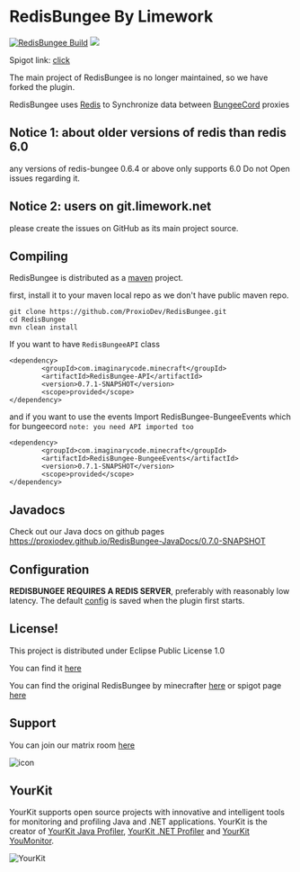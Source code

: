 # RedisBungee By Limework

[![RedisBungee Build](https://github.com/proxiodev/RedisBungee/actions/workflows/maven.yml/badge.svg)](https://github.com/Limework/RedisBungee/actions/workflows/maven.yml) [![](https://jitpack.io/v/limework/redisbungee.svg)](https://jitpack.io/#limework/redisbungee)

Spigot link: [click](https://www.spigotmc.org/resources/redisbungee.87700/)

The main project of RedisBungee is no longer maintained, so we have forked the plugin.

RedisBungee uses [Redis](https://redis.io) to Synchronize data between [BungeeCord](https://github.com/SpigotMC/BungeeCord) proxies

## Notice 1: about older versions of redis than redis 6.0

any versions of redis-bungee 0.6.4 or above only supports 6.0
Do not Open issues regarding it.

## Notice 2: users on git.limework.net

please create the issues on GitHub as its main project source.

## Compiling
RedisBungee is distributed as a [maven](https://maven.apache.org) project. 

first, install it to your maven local repo as we don't have public maven repo.
```
git clone https://github.com/ProxioDev/RedisBungee.git
cd RedisBungee
mvn clean install
```
If you want to have `RedisBungeeAPI` class
```
<dependency>
        <groupId>com.imaginarycode.minecraft</groupId>
        <artifactId>RedisBungee-API</artifactId>
        <version>0.7.1-SNAPSHOT</version>
        <scope>provided</scope>
</dependency>
```
and if you want to use the events Import RedisBungee-BungeeEvents which for bungeecord
`note: you need API imported too`
```
<dependency>
        <groupId>com.imaginarycode.minecraft</groupId>
        <artifactId>RedisBungee-BungeeEvents</artifactId>
        <version>0.7.1-SNAPSHOT</version>
        <scope>provided</scope>
</dependency>
```
## Javadocs
Check out our Java docs on github pages
https://proxiodev.github.io/RedisBungee-JavaDocs/0.7.0-SNAPSHOT

## Configuration

**REDISBUNGEE REQUIRES A REDIS SERVER**, preferably with reasonably low latency. The default [config](https://github.com/proxiodev/RedisBungee/blob/master/src/main/resources/example_config.yml) is saved when the plugin first starts.

## License!

This project is distributed under Eclipse Public License 1.0

You can find it [here](https://github.com/proxiodev/RedisBungee/blob/master/LICENSE)

You can find the original RedisBungee by minecrafter [here](https://github.com/minecrafter/RedisBungee) or spigot page [here](https://www.spigotmc.org/resources/redisbungee.13494/)

## Support

You can join our matrix room [here](https://matrix.to/#/!zhedzmRNSZXfuOPZUB:govindas.net?via=govindas.net&via=matrix.org)

![icon](https://matrix.org/images/matrix-logo-white.svg)


## YourKit

YourKit supports open source projects with innovative and intelligent tools for monitoring and profiling Java and .NET applications. YourKit is the creator of [YourKit Java Profiler](https://www.yourkit.com/java/profiler/), [YourKit .NET Profiler](https://www.yourkit.com/.net/profiler/) and [YourKit YouMonitor](https://www.yourkit.com/youmonitor/).

![YourKit](https://www.yourkit.com/images/yklogo.png)
